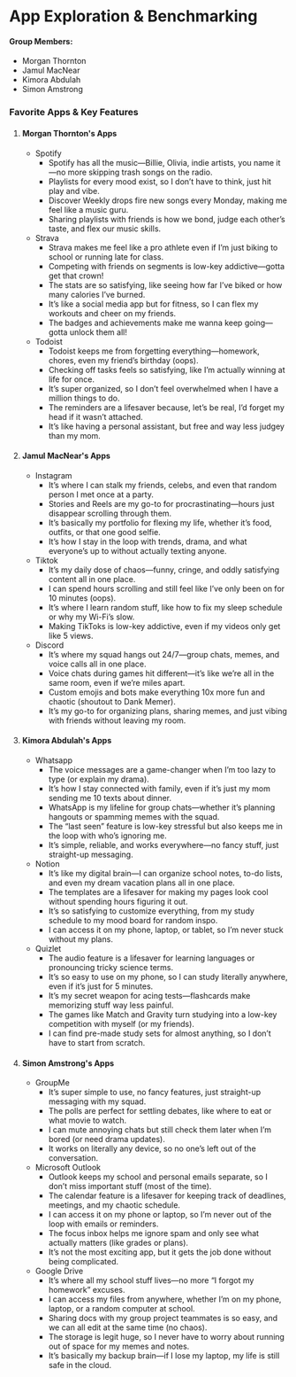 # App Exploration & Benchmarking

#### Group Members: 
* Morgan Thornton
* Jamul MacNear
* Kimora Abdulah
* Simon Amstrong

### Favorite Apps & Key Features

1. #### Morgan Thornton's Apps
    * Spotify
        - Spotify has all the music—Billie, Olivia, indie artists, you name it—no more skipping trash songs on the radio.
        - Playlists for every mood exist, so I don’t have to think, just hit play and vibe.
        - Discover Weekly drops fire new songs every Monday, making me feel like a music guru.
        - Sharing playlists with friends is how we bond, judge each other’s taste, and flex our music skills.
    * Strava
        - Strava makes me feel like a pro athlete even if I’m just biking to school or running late for class.
        - Competing with friends on segments is low-key addictive—gotta get that crown!
        - The stats are so satisfying, like seeing how far I’ve biked or how many calories I’ve burned.
        - It’s like a social media app but for fitness, so I can flex my workouts and cheer on my friends.
        - The badges and achievements make me wanna keep going—gotta unlock them all!
    * Todoist
        - Todoist keeps me from forgetting everything—homework, chores, even my friend’s birthday (oops).
        - Checking off tasks feels so satisfying, like I’m actually winning at life for once.
        - It’s super organized, so I don’t feel overwhelmed when I have a million things to do.
        - The reminders are a lifesaver because, let’s be real, I’d forget my head if it wasn’t attached.
        - It’s like having a personal assistant, but free and way less judgey than my mom. 

2. #### Jamul MacNear's Apps
    * Instagram
        - It’s where I can stalk my friends, celebs, and even that random person I met once at a party.
        - Stories and Reels are my go-to for procrastinating—hours just disappear scrolling through them.
        - It’s basically my portfolio for flexing my life, whether it’s food, outfits, or that one good selfie.
        - It’s how I stay in the loop with trends, drama, and what everyone’s up to without actually texting anyone.
    * Tiktok
        - It’s my daily dose of chaos—funny, cringe, and oddly satisfying content all in one place.
        - I can spend hours scrolling and still feel like I’ve only been on for 10 minutes (oops).
        - It’s where I learn random stuff, like how to fix my sleep schedule or why my Wi-Fi’s slow.
        - Making TikToks is low-key addictive, even if my videos only get like 5 views.
    * Discord
        - It’s where my squad hangs out 24/7—group chats, memes, and voice calls all in one place.
        - Voice chats during games hit different—it’s like we’re all in the same room, even if we’re miles apart.
        - Custom emojis and bots make everything 10x more fun and chaotic (shoutout to Dank Memer).
        - It’s my go-to for organizing plans, sharing memes, and just vibing with friends without leaving my room. 

3. #### Kimora Abdulah's Apps
    * Whatsapp
        - The voice messages are a game-changer when I’m too lazy to type (or explain my drama).
        - It’s how I stay connected with family, even if it’s just my mom sending me 10 texts about dinner.
        - WhatsApp is my lifeline for group chats—whether it’s planning hangouts or spamming memes with the squad.
        - The “last seen” feature is low-key stressful but also keeps me in the loop with who’s ignoring me.
        - It’s simple, reliable, and works everywhere—no fancy stuff, just straight-up messaging.
    * Notion
        - It’s like my digital brain—I can organize school notes, to-do lists, and even my dream vacation plans all in one place.
        - The templates are a lifesaver for making my pages look cool without spending hours figuring it out.
        - It’s so satisfying to customize everything, from my study schedule to my mood board for random inspo.
        - I can access it on my phone, laptop, or tablet, so I’m never stuck without my plans.
    * Quizlet
        - The audio feature is a lifesaver for learning languages or pronouncing tricky science terms.
        - It’s so easy to use on my phone, so I can study literally anywhere, even if it’s just for 5 minutes.
        - It’s my secret weapon for acing tests—flashcards make memorizing stuff way less painful.
        - The games like Match and Gravity turn studying into a low-key competition with myself (or my friends).
        - I can find pre-made study sets for almost anything, so I don’t have to start from scratch.

4. #### Simon Amstrong's Apps
    * GroupMe
        - It’s super simple to use, no fancy features, just straight-up messaging with my squad.
        - The polls are perfect for settling debates, like where to eat or what movie to watch.
        - I can mute annoying chats but still check them later when I’m bored (or need drama updates).
        - It works on literally any device, so no one’s left out of the conversation.
    * Microsoft Outlook
        - Outlook keeps my school and personal emails separate, so I don’t miss important stuff (most of the time).
        - The calendar feature is a lifesaver for keeping track of deadlines, meetings, and my chaotic schedule.
        - I can access it on my phone or laptop, so I’m never out of the loop with emails or reminders.
        - The focus inbox helps me ignore spam and only see what actually matters (like grades or plans).
        - It’s not the most exciting app, but it gets the job done without being complicated. 
    * Google Drive
        - It’s where all my school stuff lives—no more “I forgot my homework” excuses.
        - I can access my files from anywhere, whether I’m on my phone, laptop, or a random computer at school.
        - Sharing docs with my group project teammates is so easy, and we can all edit at the same time (no chaos).
        - The storage is legit huge, so I never have to worry about running out of space for my memes and notes.
        - It’s basically my backup brain—if I lose my laptop, my life is still safe in the cloud. 